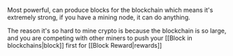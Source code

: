 Most powerful, can produce blocks for the blockchain which means it's extremely strong, if you have a mining node, it can do anything.

The reason it's so hard to mine crypto is because the blockchain is so large, and you are competing with other miners to push your [[Block in blockchains|block]] first for [[Block Reward|rewards]]